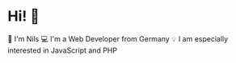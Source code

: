 # Hi! :wave:
:man: I'm Nils
:computer: I'm a Web Developer from Germany
:bulb: I am especially interested in JavaScript and PHP
